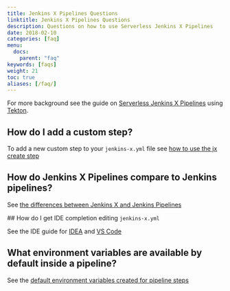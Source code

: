 ```yaml
---
title: Jenkins X Pipelines Questions
linktitle: Jenkins X Pipelines Questions
description: Questions on how to use Serverless Jenkins X Pipelines
date: 2018-02-10
categories: [faq]
menu:
  docs:
    parent: "faq"
keywords: [faqs]
weight: 21
toc: true
aliases: [/faq/]
---
```


For more background see the guide on [Serverless Jenkins X Pipelines](/architecture/jenkins-x-pipelines/) using [Tekton](https://tekton.dev/).

## How do I add a custom step?

To add a new custom step to your `jenkins-x.yml` file see [how to use the jx create step](/architecture/jenkins-x-pipelines/#customising-the-pipelines)

## How do Jenkins X Pipelines compare to Jenkins pipelines?

See [the differences between Jenkins X and Jenkins Pipelines](/architecture/jenkins-x-pipelines/#customising-the-pipelines)

## How do I get IDE completion editing `jenkins-x.yml`

See the IDE guide for [IDEA](/architecture/jenkins-x-pipelines/#editing-in-vs-code) and [VS Code](/architecture/jenkins-x-pipelines/#editing-in-vs-code) 

## What environment variables are available by default inside a pipeline?

See the [default environment variables created for pipeline steps](/architecture/jenkins-x-pipelines/#default-environment-variables)